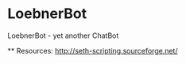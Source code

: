 LoebnerBot
==========

LoebnerBot - yet another ChatBot

**
Resources:
http://seth-scripting.sourceforge.net/
